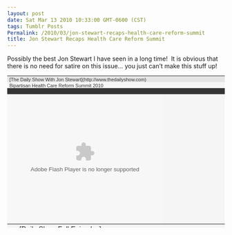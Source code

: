 ```yaml
---
layout: post
date: Sat Mar 13 2010 10:33:00 GMT-0600 (CST)
tags: Tumblr Posts
Permalink: /2010/03/jon-stewart-recaps-health-care-reform-summit
title: Jon Stewart Recaps Health Care Reform Summit
---
```


Possibly the best Jon Stewart I have seen in a long time!  It is obvious that there is no need for satire on this issue&hellip; you just can&rsquo;t make this stuff up!

<table style="font:11px arial; color:#333; background-color:#f5f5f5" cellpadding="0" cellspacing="0" width="360" height="353">

<tbody>

<tr style="background-color:#e5e5e5" valign="middle">

<td style="padding:2px 1px 0px 5px;">[The Daily Show With Jon Stewart](http://www.thedailyshow.com)</td>

<td style="padding:2px 5px 0px 5px; text-align:right; font-weight:bold;">Mon - Thurs 11p / 10c</td>

</tr>

<tr style="height:14px;" valign="middle">

<td style="padding:2px 1px 0px 5px;" colspan="2" <a="" target="_blank" href="http://www.thedailyshow.com/watch/thu-february-25-2010/bipartisan-health-care-reform-summit-2010">Bipartisan Health Care Reform Summit 2010<a></a></td>

</tr>

<tr style="height:14px; background-color:#353535" valign="middle">

<td colspan="2" style="padding:2px 5px 0px 5px; width:360px; overflow:hidden; text-align:right">[www.thedailyshow.com](http://www.thedailyshow.com/)</td>

</tr>

<tr valign="middle">

<td style="padding:0px;" colspan="2"><embed style="display:block" src="http://media.mtvnservices.com/mgid:cms:item:comedycentral.com:265411" width="360" height="301" type="application/x-shockwave-flash" wmode="window" allowfullscreen="true" flashvars="autoPlay=false" allowscriptaccess="always" allownetworking="all" bgcolor="#000000"></td>

</tr>

<tr style="height:18px;" valign="middle">

<td style="padding:0px;" colspan="2">

<table style="margin:0px; text-align:center" cellpadding="0" cellspacing="0" width="100%" height="100%">

<tbody>

<tr valign="middle">

<td style="padding:3px; width:33%;">[Daily Show  
Full Episodes](http://www.thedailyshow.com/full-episodes)</td>

<td style="padding:3px; width:33%;">[Political Humor](http://www.indecisionforever.com)</td>

<td style="padding:3px; width:33%;">[Health Care Reform](http://www.thedailyshow.com/videos/tag/health)</td>

</tr>

</tbody>

</table>

</td>

</tr>

</tbody>

</table>
